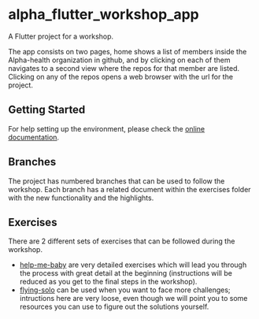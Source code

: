 # alpha_flutter_workshop_app

A Flutter project for a workshop.

The app consists on two pages, home shows a list of members inside the Alpha-health organization in github, and by clicking on each of them navigates to a second view where the repos for that member are listed. Clicking on any of the repos opens a web browser with the url for the project.

## Getting Started

For help setting up the environment, please check the [online documentation](https://flutter.io/docs/get-started/install/macos).

## Branches

The project has numbered branches that can be used to follow the workshop. Each branch has a related document within the exercises folder with the new functionality and the highlights.

## Exercises

There are 2 different sets of exercises that can be followed during the workshop.

- [help-me-baby](./exercises/help-me-baby/index.md) are very detailed exercises which will lead you through the process with great detail at the beginning (instructions will be reduced as you get to the final steps in the workshop).
- [flying-solo](./exercises/flying-solo/index.md) can be used when you want to face more challenges; intructions here are very loose, even though we will point you to some resources you can use to figure out the solutions yourself.
